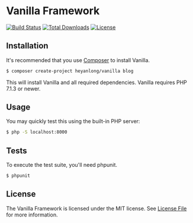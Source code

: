 # Vanilla Framework

[![Build Status](https://travis-ci.com/heyanlong/vanilla.svg?branch=master)](https://travis-ci.com/kaiyuan-finance/vanilla)
[![Total Downloads](https://poser.pugx.org/heyanlong/vanilla-framework/downloads)](https://packagist.org/packages/heyanlong/vanilla-framework)
[![License](https://poser.pugx.org/heyanlong/vanilla-framework/license)](https://packagist.org/packages/kaiyuan-finance/vanilla-framework)

## Installation
It's recommended that you use [Composer](https://getcomposer.org/) to install Vanilla.
```bash
$ composer create-project heyanlong/vanilla blog
```
This will install Vanilla and all required dependencies. Vanilla requires PHP 7.1.3 or newer.

## Usage
You may quickly test this using the built-in PHP server:
```bash
$ php -S localhost:8000
```

## Tests

To execute the test suite, you'll need phpunit.

```bash
$ phpunit
```

## License

The Vanilla Framework is licensed under the MIT license. See [License File](LICENSE.md) for more information.
